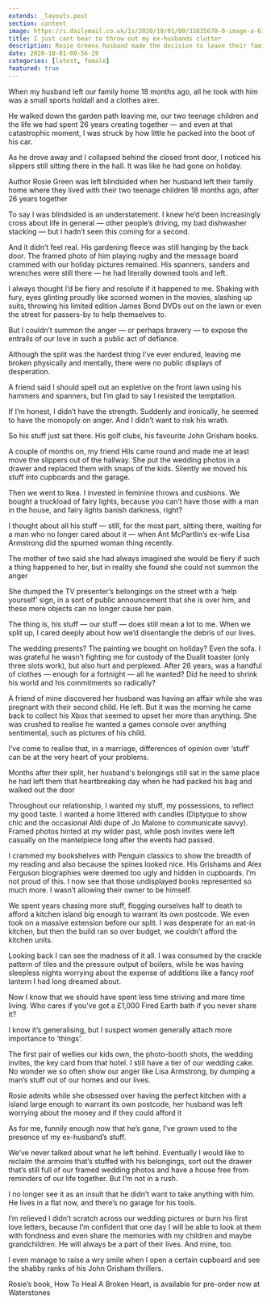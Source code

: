 ```yaml
---
extends: _layouts.post
section: content
image: https://i.dailymail.co.uk/1s/2020/10/01/00/33835670-0-image-a-61_1601509546615.jpg 
title: I just cant bear to throw out my ex-husbands clutter 
description: Rosie Greens husband made the decision to leave their family 18 months ago and, despite being blindsided by his decision, she was struck by the small amount of stuff he took from their home. 
date: 2020-10-01-00-56-29 
categories: [latest, female] 
featured: true 
--- 
```

When my husband left our family home 18 months ago, all he took with him was a small sports holdall and a clothes airer.

He walked down the garden path leaving me, our two teenage children and the life we had spent 26 years creating together — and even at that catastrophic moment, I was struck by how little he packed into the boot of his car.

As he drove away and I collapsed behind the closed front door, I noticed his slippers still sitting there in the hall. It was like he had gone on holiday.

Author Rosie Green was left blindsided when her husband left their family home where they lived with their two teenage children 18 months ago, after 26 years together

To say I was blindsided is an understatement. I knew he’d been increasingly cross about life in general — other people’s driving, my bad dishwasher stacking — but I hadn’t seen this coming for a second.

And it didn’t feel real. His gardening fleece was still hanging by the back door. The framed photo of him playing rugby and the message board crammed with our holiday pictures remained. His spanners, sanders and wrenches were still there — he had literally downed tools and left.

I always thought I’d be fiery and resolute if it happened to me. Shaking with fury, eyes glinting proudly like scorned women in the movies, slashing up suits, throwing his limited edition James Bond DVDs out on the lawn or even the street for passers-by to help themselves to.

But I couldn’t summon the anger — or perhaps bravery — to expose the entrails of our love in such a public act of defiance.

Although the split was the hardest thing I’ve ever endured, leaving me broken physically and mentally, there were no public displays of desperation.

A friend said I should spell out an expletive on the front lawn using his hammers and spanners, but I’m glad to say I resisted the temptation.

If I’m honest, I didn’t have the strength. Suddenly and ironically, he seemed to have the monopoly on anger. And I didn’t want to risk his wrath.

So his stuff just sat there. His golf clubs, his favourite John Grisham books.

A couple of months on, my friend Hils came round and made me at least move the slippers out of the hallway. She put the wedding photos in a drawer and replaced them with snaps of the kids. Silently we moved his stuff into cupboards and the garage.

Then we went to Ikea. I invested in feminine throws and cushions. We bought a truckload of fairy lights, because you can’t have those with a man in the house, and fairy lights banish darkness, right?

I thought about all his stuff — still, for the most part, sitting there, waiting for a man who no longer cared about it — when Ant McPartlin’s ex-wife Lisa Armstrong did the spurned woman thing recently.

The mother of two said she had always imagined she would be fiery if such a thing happened to her, but in reality she found she could not summon the anger 

She dumped the TV presenter’s belongings on the street with a ‘help yourself’ sign, in a sort of public announcement that she is over him, and these mere objects can no longer cause her pain.

The thing is, his stuff — our stuff — does still mean a lot to me. When we split up, I cared deeply about how we’d disentangle the debris of our lives.

The wedding presents? The painting we bought on holiday? Even the sofa. I was grateful he wasn’t fighting me for custody of the Dualit toaster (only three slots work), but also hurt and perplexed. After 26 years, was a handful of clothes — enough for a fortnight — all he wanted? Did he need to shrink his world and his commitments so radically?

A friend of mine discovered her husband was having an affair while she was pregnant with their second child. He left. But it was the morning he came back to collect his Xbox that seemed to upset her more than anything. She was crushed to realise he wanted a games console over anything sentimental, such as pictures of his child.

I’ve come to realise that, in a marriage, differences of opinion over ‘stuff’ can be at the very heart of your problems.

Months after their split, her husband's belongings still sat in the same place he had left them that heartbreaking day when he had packed his bag and walked out the door

Throughout our relationship, I wanted my stuff, my possessions, to reflect my good taste. I wanted a home littered with candles (Diptyque to show chic and the occasional Aldi dupe of Jo Malone to communicate savvy). Framed photos hinted at my wilder past, while posh invites were left casually on the mantelpiece long after the events had passed.

I crammed my bookshelves with Penguin classics to show the breadth of my reading and also because the spines looked nice. His Grishams and Alex Ferguson biographies were deemed too ugly and hidden in cupboards. I’m not proud of this. I now see that those undisplayed books represented so much more. I wasn’t allowing their owner to be himself.

We spent years chasing more stuff, flogging ourselves half to death to afford a kitchen island big enough to warrant its own postcode. We even took on a massive extension before our split. I was desperate for an eat-in kitchen, but then the build ran so over budget, we couldn’t afford the kitchen units.

Looking back I can see the madness of it all. I was consumed by the crackle pattern of tiles and the pressure output of boilers, while he was having sleepless nights worrying about the expense of additions like a fancy roof lantern I had long dreamed about.

Now I know that we should have spent less time striving and more time living. Who cares if you’ve got a £1,000 Fired Earth bath if you never share it?

I know it’s generalising, but I suspect women generally attach more importance to ‘things’.

The first pair of wellies our kids own, the photo-booth shots, the wedding invites, the key card from that hotel. I still have a tier of our wedding cake. No wonder we so often show our anger like Lisa Armstrong, by dumping a man’s stuff out of our homes and our lives.

Rosie admits while she obsessed over having the perfect kitchen with a island large enough to warrant its own postcode, her husband was left worrying about the money and if they could afford it

As for me, funnily enough now that he’s gone, I’ve grown used to the presence of my ex-husband’s stuff.

We’ve never talked about what he left behind. Eventually I would like to reclaim the armoire that’s stuffed with his belongings, sort out the drawer that’s still full of our framed wedding photos and have a house free from reminders of our life together. But I’m not in a rush.

I no longer see it as an insult that he didn’t want to take anything with him. He lives in a flat now, and there’s no garage for his tools.

I’m relieved I didn’t scratch across our wedding pictures or burn his first love letters, because I’m confident that one day I will be able to look at them with fondness and even share the memories with my children and maybe grandchildren. He will always be a part of their lives. And mine, too.

I even manage to raise a wry smile when I open a certain cupboard and see the shabby ranks of his John Grisham thrillers.

Rosie’s book, How To Heal A Broken Heart, is available for pre-order now at Waterstones

